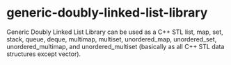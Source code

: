 # generic-doubly-linked-list-library
Generic Doubly Linked List Library can be used as a C++ STL list, map, set, stack, queue, deque, multimap, multiset, unordered_map, unordered_set, unordered_multimap, and unordered_multiset (basically as all C++ STL data structures except vector).
